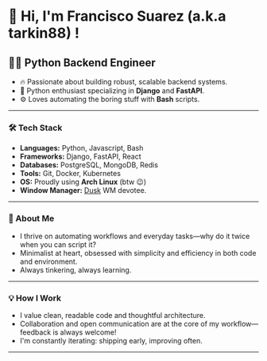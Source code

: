 # 👋 Hi, I'm Francisco Suarez (a.k.a tarkin88) !

## 🧑‍💻 Python Backend Engineer

- 🔥 Passionate about building robust, scalable backend systems.
- 💼 Python enthusiast specializing in **Django** and **FastAPI**.
- ⚙️ Loves automating the boring stuff with **Bash** scripts.

---

### 🛠️ Tech Stack

- **Languages:** Python, Javascript, Bash
- **Frameworks:** Django, FastAPI, React
- **Databases:** PostgreSQL, MongoDB, Redis
- **Tools:** Git, Docker, Kubernetes
- **OS:** Proudly using **Arch Linux** (btw 😉)
- **Window Manager:** [Dusk](https://github.com/bakkeby/dusk) WM devotee. 

---

### 🚀 About Me

- I thrive on automating workflows and everyday tasks—why do it twice when you can script it?
- Minimalist at heart, obsessed with simplicity and efficiency in both code and environment.
- Always tinkering, always learning.

---

### 💡 How I Work

- I value clean, readable code and thoughtful architecture.
- Collaboration and open communication are at the core of my workflow—feedback is always welcome!
- I'm constantly iterating: shipping early, improving often.

---

<!--
If you’d like to connect, let me know what links to add!
-->
